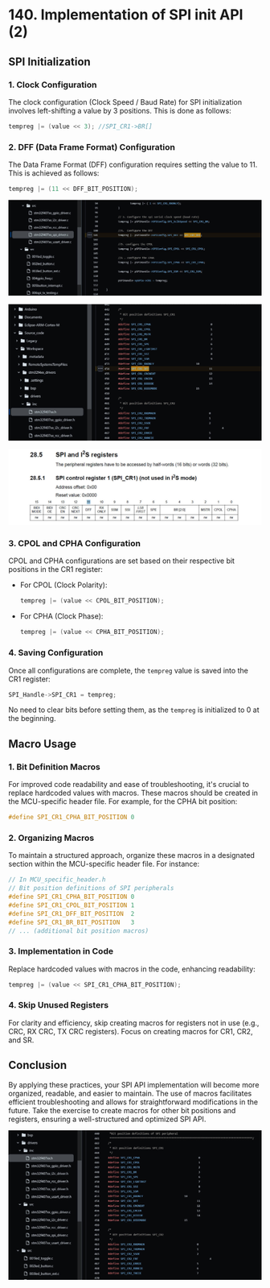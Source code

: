 # 140. Implementation of SPI init API (2)



## SPI Initialization

### 1. Clock Configuration

The clock configuration (Clock Speed / Baud Rate) for SPI initialization involves left-shifting a value by 3 positions. This is done as follows:

```c
tempreg |= (value << 3); //SPI_CR1->BR[]
```

### 2. DFF (Data Frame Format) Configuration

The Data Frame Format (DFF) configuration requires setting the value to 11. This is achieved as follows:

```c
tempreg |= (11 << DFF_BIT_POSITION);
```

![01](https://github.com/knightsummon/Mastering-Microcontroller-and-Embedded-Driver-Development/blob/main/38.%20SPI%20Driver%20API%20Implementation%20SPI%20Init/140.%20Implementation%20of%20SPI%20init%20API%20(2).assets/01.jpg)

![02](https://github.com/knightsummon/Mastering-Microcontroller-and-Embedded-Driver-Development/blob/main/38.%20SPI%20Driver%20API%20Implementation%20SPI%20Init/140.%20Implementation%20of%20SPI%20init%20API%20(2).assets/02.jpg)

![03](https://github.com/knightsummon/Mastering-Microcontroller-and-Embedded-Driver-Development/blob/main/38.%20SPI%20Driver%20API%20Implementation%20SPI%20Init/140.%20Implementation%20of%20SPI%20init%20API%20(2).assets/03.jpg)

### 3. CPOL and CPHA Configuration

CPOL and CPHA configurations are set based on their respective bit positions in the CR1 register:

- For CPOL (Clock Polarity):

  ```c
  tempreg |= (value << CPOL_BIT_POSITION);
  ```

- For CPHA (Clock Phase):

  ```c
  tempreg |= (value << CPHA_BIT_POSITION);
  ```

### 4. Saving Configuration

Once all configurations are complete, the `tempreg` value is saved into the CR1 register:

```c
SPI_Handle->SPI_CR1 = tempreg;
```

No need to clear bits before setting them, as the `tempreg` is initialized to 0 at the beginning.

## Macro Usage

### 1. Bit Definition Macros

For improved code readability and ease of troubleshooting, it's crucial to replace hardcoded values with macros. These macros should be created in the MCU-specific header file. For example, for the CPHA bit position:

```c
#define SPI_CR1_CPHA_BIT_POSITION 0
```

### 2. Organizing Macros

To maintain a structured approach, organize these macros in a designated section within the MCU-specific header file. For instance:

```c
// In MCU_specific_header.h
// Bit position definitions of SPI peripherals
#define SPI_CR1_CPHA_BIT_POSITION 0
#define SPI_CR1_CPOL_BIT_POSITION 1
#define SPI_CR1_DFF_BIT_POSITION  2
#define SPI_CR1_BR_BIT_POSITION   3
// ... (additional bit position macros)
```

### 3. Implementation in Code

Replace hardcoded values with macros in the code, enhancing readability:

```c
tempreg |= (value << SPI_CR1_CPHA_BIT_POSITION);
```

### 4. Skip Unused Registers

For clarity and efficiency, skip creating macros for registers not in use (e.g., CRC, RX CRC, TX CRC registers). Focus on creating macros for CR1, CR2, and SR.

## Conclusion

By applying these practices, your SPI API implementation will become more organized, readable, and easier to maintain. The use of macros facilitates efficient troubleshooting and allows for straightforward modifications in the future. Take the exercise to create macros for other bit positions and registers, ensuring a well-structured and optimized SPI API.

![04](https://github.com/knightsummon/Mastering-Microcontroller-and-Embedded-Driver-Development/blob/main/38.%20SPI%20Driver%20API%20Implementation%20SPI%20Init/140.%20Implementation%20of%20SPI%20init%20API%20(2).assets/04.jpg)
